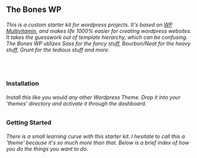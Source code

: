 <h2>The Bones WP</h2>

<h6>This is a custom starter kit for wordpress projects. It's based on <a href="https://github.com/stefanerickson/wp-multivitamin">WP Multivitamin</a>, and makes life 1000% easier for creating wordpress websites. It takes the guesswork out of template hierarchy, which can be confusing. The Bones WP utilizes Sass for the fancy stuff, Bourbon/Neat for the heavy stuff, Grunt for the tedious stuff and more.</h6>

<br>
<h3>Installation</h3>
<h6>Install this like you would any other Wordpress Theme. Drop it into your 'themes' directory and activate it through the dashboard.</h6>


<h3>Getting Started</h3>
<h6>There is a small learning curve with this starter kit. I hesitate to call this a 'theme' because it's so much more than that. Below is a brief index of how you do the things you want to do.</h6>
